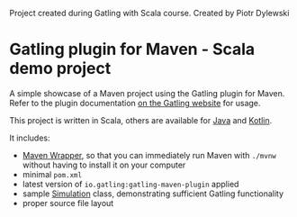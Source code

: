 Project created during Gatling with Scala course.
Created by Piotr Dylewski

Gatling plugin for Maven - Scala demo project
=============================================

A simple showcase of a Maven project using the Gatling plugin for Maven. Refer to the plugin documentation
[on the Gatling website](https://gatling.io/docs/current/extensions/maven_plugin/) for usage.

This project is written in Scala, others are available for [Java](https://github.com/gatling/gatling-maven-plugin-demo-java)
and [Kotlin](https://github.com/gatling/gatling-maven-plugin-demo-kotlin).

It includes:

* [Maven Wrapper](https://maven.apache.org/wrapper/), so that you can immediately run Maven with `./mvnw` without having
  to install it on your computer
* minimal `pom.xml`
* latest version of `io.gatling:gatling-maven-plugin` applied
* sample [Simulation](https://gatling.io/docs/gatling/reference/current/general/concepts/#simulation) class,
  demonstrating sufficient Gatling functionality
* proper source file layout
